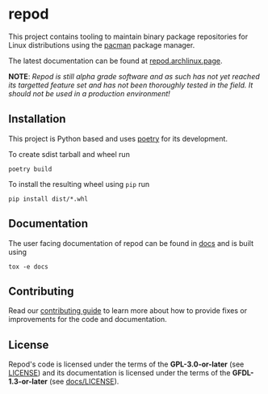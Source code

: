 # repod
This project contains tooling to maintain binary package repositories for Linux
distributions using the [pacman](https://archlinux.org/pacman/) package manager.

The latest documentation can be found at
[repod.archlinux.page](https://repod.archlinux.page).

**NOTE**: *Repod is still alpha grade software and as such has not yet reached
its targetted feature set and has not been thoroughly tested in the field. It
should not be used in a production environment!*

## Installation

This project is Python based and uses [poetry](https://python-poetry.org/) for
its development.

To create sdist tarball and wheel run

```
poetry build
```

To install the resulting wheel using `pip` run

```
pip install dist/*.whl
```

## Documentation

The user facing documentation of repod can be found in [docs](docs/) and is
built using

```
tox -e docs
```

## Contributing

Read our [contributing guide](CONTRIBUTING.md) to learn more about how to
provide fixes or improvements for the code and documentation.

## License

Repod's code is licensed under the terms of the **GPL-3.0-or-later** (see
[LICENSE](LICENSE)) and its documentation is licensed under the terms of the
**GFDL-1.3-or-later** (see [docs/LICENSE](docs/LICENSE)).
